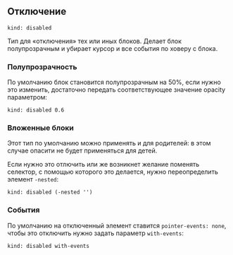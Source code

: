 ---
---

## Отключение

    kind: disabled

Тип для «отключения» тех или иных блоков. Делает блок полупрозрачным и убирает курсор и все события по ховеру с блока.

### Полупрозрачность

По умолчанию блок становится полупрозрачным на 50%, если нужно это изменить, достаточно передать соответствующее значение opacity параметром:

    kind: disabled 0.6

### Вложенные блоки

Этот тип по умолчанию можно применять и для родителей: в этом случае опасити не будет применяться для детей.

Если нужно это отлючить или же возникнет желание поменять селектор, с помощью которого это делается, нужно переопределить элемент `-nested`:

    kind: disabled (-nested '')

### События

По умолчанию на отключенный элемент ставится `pointer-events: none`, чтобы это отключить нужно задать параметр `with-events`:

    kind: disabled with-events
